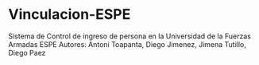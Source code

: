 # Vinculacion-ESPE
Sistema de Control de ingreso de persona  en la Universidad de la Fuerzas Armadas ESPE 
Autores: Antoni Toapanta, Diego Jimenez, Jimena Tutillo, Diego Paez
